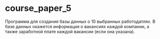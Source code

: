 # course_paper_5

Программа для создания базы данных о 10 выбранных работодатлях. 
В базе данных окажется информация о вакансиях каждой компании, а также заработной плате каждой вакансии (если она указана).

